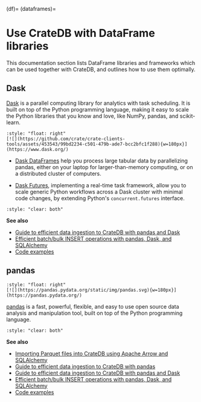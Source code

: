 (df)=
(dataframes)=
# Use CrateDB with DataFrame libraries

This documentation section lists DataFrame libraries and frameworks which can
be used together with CrateDB, and outlines how to use them optimally.


## Dask

[Dask] is a parallel computing library for analytics with task scheduling.
It is built on top of the Python programming language, making it easy to scale
the Python libraries that you know and love, like NumPy, pandas, and scikit-learn.

```{div}
:style: "float: right"
[![](https://github.com/crate/crate-clients-tools/assets/453543/99bd2234-c501-479b-ade7-bcc2bfc1f288){w=180px}](https://www.dask.org/)
```

- [Dask DataFrames] help you process large tabular data by parallelizing pandas,
  either on your laptop for larger-than-memory computing, or on a distributed
  cluster of computers.

- [Dask Futures], implementing a real-time task framework, allow you to scale
  generic Python workflows across a Dask cluster with minimal code changes,
  by extending Python's `concurrent.futures` interface.

```{div}
:style: "clear: both"
```

**See also**
- [Guide to efficient data ingestion to CrateDB with pandas and Dask]
- [Efficient batch/bulk INSERT operations with pandas, Dask, and SQLAlchemy]
- [Code examples]

## pandas

```{div}
:style: "float: right"
[![](https://pandas.pydata.org/static/img/pandas.svg){w=180px}](https://pandas.pydata.org/)
```

[pandas] is a fast, powerful, flexible, and easy to use open source data analysis
and manipulation tool, built on top of the Python programming language. 

```{div}
:style: "clear: both"
```

**See also**
- [Importing Parquet files into CrateDB using Apache Arrow and SQLAlchemy]
- [Guide to efficient data ingestion to CrateDB with pandas]
- [Guide to efficient data ingestion to CrateDB with pandas and Dask]
- [Efficient batch/bulk INSERT operations with pandas, Dask, and SQLAlchemy]
- [Code examples]


[Code examples]: https://github.com/crate/cratedb-examples/tree/main/by-language/python-sqlalchemy
[Dask]: https://www.dask.org/
[Dask DataFrames]: https://docs.dask.org/en/latest/dataframe.html
[Dask Futures]: https://docs.dask.org/en/latest/futures.html
[Efficient batch/bulk INSERT operations with pandas, Dask, and SQLAlchemy]: https://cratedb.com/docs/python/en/latest/by-example/sqlalchemy/dataframe.html
[Importing Parquet files into CrateDB using Apache Arrow and SQLAlchemy]: https://community.crate.io/t/importing-parquet-files-into-cratedb-using-apache-arrow-and-sqlalchemy/1161
[pandas]: https://pandas.pydata.org/
[Guide to efficient data ingestion to CrateDB with pandas]: https://community.crate.io/t/guide-to-efficient-data-ingestion-to-cratedb-with-pandas/1541
[Guide to efficient data ingestion to CrateDB with pandas and Dask]: https://community.crate.io/t/guide-to-efficient-data-ingestion-to-cratedb-with-pandas-and-dask/1482
